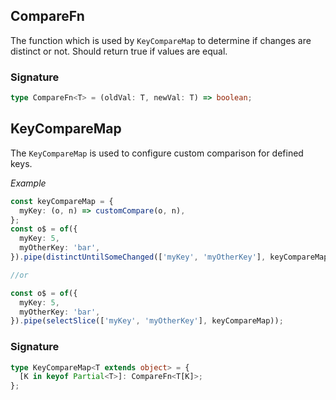 ## CompareFn

The function which is used by `KeyCompareMap` to determine if changes are distinct or not.
Should return true if values are equal.

### Signature

```typescript
type CompareFn<T> = (oldVal: T, newVal: T) => boolean;
```

## KeyCompareMap

The `KeyCompareMap` is used to configure custom comparison for defined keys.

_Example_

```typescript
const keyCompareMap = {
  myKey: (o, n) => customCompare(o, n),
};
const o$ = of({
  myKey: 5,
  myOtherKey: 'bar',
}).pipe(distinctUntilSomeChanged(['myKey', 'myOtherKey'], keyCompareMap));

//or

const o$ = of({
  myKey: 5,
  myOtherKey: 'bar',
}).pipe(selectSlice(['myKey', 'myOtherKey'], keyCompareMap));
```

### Signature

```typescript
type KeyCompareMap<T extends object> = {
  [K in keyof Partial<T>]: CompareFn<T[K]>;
};
```
